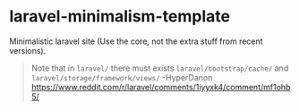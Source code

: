 # laravel-minimalism-template
Minimalistic laravel site (Use the core, not the extra stuff from recent versions).

> Note that in `laravel/` there must exists `laravel/bootstrap/cache/` and `laravel/storage/framework/views/`
-HyperDanon <https://www.reddit.com/r/laravel/comments/1iyyxk4/comment/mf1ohb5/>
